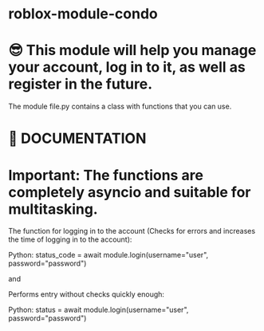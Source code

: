 # roblox-module-condo

# 😎 This module will help you manage your account, log in to it, as well as register in the future.


The module file.py contains a class with functions that you can use.

# 🧐 DOCUMENTATION

# Important: The functions are completely asyncio and suitable for multitasking.

The function for logging in to the account (Checks for errors and increases the time of logging in to the account):

Python:
status_code = await module.login(username="user", password="password")

and 

Performs entry without checks quickly enough:

Python:
status = await module.login(username="user", password="password")



